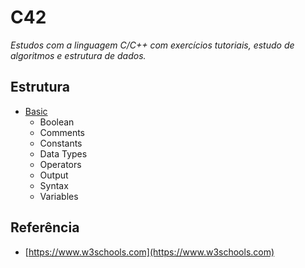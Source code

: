 # C42

*Estudos com a linguagem C/C++ com exercícios tutoriais, estudo de algoritmos e estrutura de dados.*

## Estrutura

- [Basic](/src/basic/)
    - Boolean
    - Comments
    - Constants
    - Data Types
    - Operators
    - Output
    - Syntax
    - Variables

## Referência
- [https://www.w3schools.com](https://www.w3schools.com)